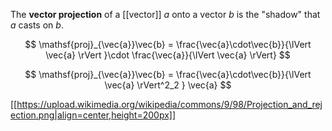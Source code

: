 The **vector projection** of a [[vector]] $a$ onto a vector $b$ is the "shadow" that $a$ casts on $b$.

$$
\mathsf{proj}_{\vec{a}}\vec{b} = \frac{\vec{a}\cdot\vec{b}}{\lVert \vec{a} \rVert }\cdot \frac{\vec{a}}{\lVert \vec{a} \rVert}
$$

$$
\mathsf{proj}_{\vec{a}}\vec{b} = \frac{\vec{a}\cdot\vec{b}}{\lVert \vec{a} \rVert^2_2 } \vec{a}
$$

[[https://upload.wikimedia.org/wikipedia/commons/9/98/Projection_and_rejection.png|align=center,height=200px]]